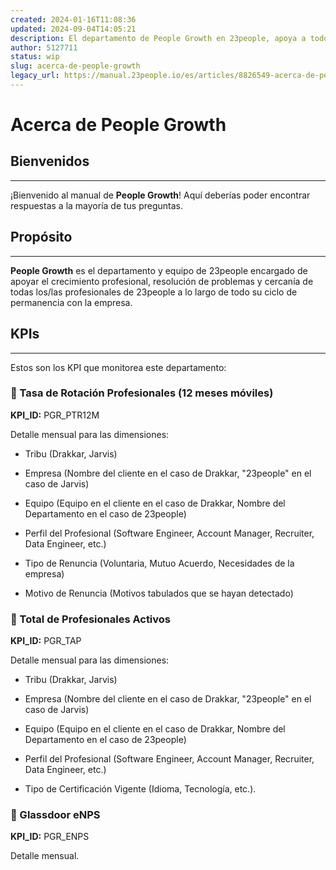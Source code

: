 ```yaml
---
created: 2024-01-16T11:08:36
updated: 2024-09-04T14:05:21
description: El departamento de People Growth en 23people, apoya a todos los/las profesionales de 23people a lo largo de todo su ciclo de vida.
author: 5127711
status: wip
slug: acerca-de-people-growth
legacy_url: https://manual.23people.io/es/articles/8826549-acerca-de-people-growth
---
```


# Acerca de People Growth

## Bienvenidos

* * *

¡Bienvenido al manual de **People Growth**! Aquí deberías poder encontrar
respuestas a la mayoría de tus preguntas.

## Propósito

* * *

**People Growth** es el departamento y equipo de 23people encargado de apoyar
el crecimiento profesional, resolución de problemas y cercanía de todas
los/las profesionales de 23people a lo largo de todo su ciclo de permanencia
con la empresa.

## KPIs

* * *

Estos son los KPI que monitorea este departamento:

### 📌 Tasa de Rotación Profesionales (12 meses móviles)

**KPI_ID:** PGR_PTR12M

Detalle mensual para las dimensiones:

  * Tribu (Drakkar, Jarvis)

  * Empresa (Nombre del cliente en el caso de Drakkar, "23people" en el caso de Jarvis)

  * Equipo (Equipo en el cliente en el caso de Drakkar, Nombre del Departamento en el caso de 23people) 

  * Perfil del Profesional (Software Engineer, Account Manager, Recruiter, Data Engineer, etc.)

  * Tipo de Renuncia (Voluntaria, Mutuo Acuerdo, Necesidades de la empresa)

  * Motivo de Renuncia (Motivos tabulados que se hayan detectado)

### 📌 Total de Profesionales Activos

**KPI_ID:** PGR_TAP

Detalle mensual para las dimensiones:

  * Tribu (Drakkar, Jarvis)

  * Empresa (Nombre del cliente en el caso de Drakkar, "23people" en el caso de Jarvis)

  * Equipo (Equipo en el cliente en el caso de Drakkar, Nombre del Departamento en el caso de 23people) 

  * Perfil del Profesional (Software Engineer, Account Manager, Recruiter, Data Engineer, etc.)

  * Tipo de Certificación Vigente (Idioma, Tecnología, etc.).

### 📌 Glassdoor eNPS

**KPI_ID:** PGR_ENPS

Detalle mensual.


